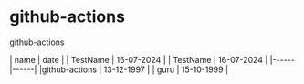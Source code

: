 # github-actions
github-actions



| name | date |
| TestName | 16-07-2024 |
| TestName | 16-07-2024 |
|------|------|
|github-actions | 13-12-1997 |
| guru | 15-10-1999 |
